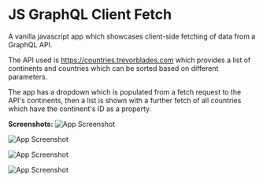 #  JS GraphQL Client Fetch


A vanilla javascript app which showcases client-side fetching of data from a GraphQL API. 

The API used is https://countries.trevorblades.com which provides a list of continents and countries which can be sorted based on different parameters.

The app has a dropdown which is populated from a fetch request to the API's continents, then a list is shown with a further fetch of all countries which have the continent's ID as a property.


**Screenshots:**
![App Screenshot](https://raw.githubusercontent.com/ivaaak/GraphQL-Demo/main/JS%20GraphQL%20Client%20Fetch/screens/screen.png)

![App Screenshot](https://raw.githubusercontent.com/ivaaak/GraphQL-Demo/main/JS%20GraphQL%20Client%20Fetch/screens/screen2.png)

![App Screenshot](https://raw.githubusercontent.com/ivaaak/GraphQL-Demo/main/JS%20GraphQL%20Client%20Fetch/screens/screen3.png)

![App Screenshot](https://raw.githubusercontent.com/ivaaak/GraphQL-Demo/main/JS%20GraphQL%20Client%20Fetch/screens/screen4.png)

